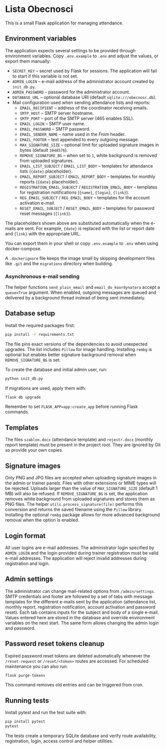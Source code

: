 # Lista Obecnosci

This is a small Flask application for managing attendance.

## Environment variables

The application expects several settings to be provided through environment variables.
Copy `.env.example` to `.env` and adjust the values, or export them manually:

- `SECRET_KEY` – secret used by Flask for sessions. The application will fail to start if this variable is not set.
- `ADMIN_LOGIN` – e-mail address of the administrator account created by `init_db.py`.
- `ADMIN_PASSWORD` – password for the administrator account.
- `DATABASE_URL` – optional database URI (default `sqlite:///obecnosc.db`).
- Mail configuration used when sending attendance lists and reports:
  - `EMAIL_RECIPIENT` – address of the coordinator receiving emails.
  - `SMTP_HOST` – SMTP server hostname.
  - `SMTP_PORT` – port of the SMTP server (465 enables SSL).
  - `EMAIL_LOGIN` – SMTP user name.
  - `EMAIL_PASSWORD` – SMTP password.
  - `EMAIL_SENDER_NAME` – name used in the *From* header.
  - `EMAIL_FOOTER` – text appended to every outgoing message.
  - `MAX_SIGNATURE_SIZE` – optional limit for uploaded signature images in bytes (default `1048576`).
  - `REMOVE_SIGNATURE_BG` – when set to `1`, white background is removed from uploaded signatures.
  - `EMAIL_LIST_SUBJECT` / `EMAIL_LIST_BODY` – templates for attendance lists (`{date}` placeholder).
  - `EMAIL_REPORT_SUBJECT` / `EMAIL_REPORT_BODY` – templates for monthly reports (`{date}` placeholder).
  - `REGISTRATION_EMAIL_SUBJECT` / `REGISTRATION_EMAIL_BODY` – templates for registration notifications (`{name}`, `{login}`, `{link}`).
  - `REG_EMAIL_SUBJECT` / `REG_EMAIL_BODY` – templates for the account activation e-mail.
  - `RESET_EMAIL_SUBJECT` / `RESET_EMAIL_BODY` – templates for password reset messages (`{link}`).

The placeholders shown above are substituted automatically when the e-mails are
sent. For example, `{date}` is replaced with the list or report date and `{link}`
with the appropriate URL.

You can export them in your shell or copy `.env.example` to `.env` when using docker-compose.

A `.dockerignore` file keeps the image small by skipping development files like `.git` and the `migrations` directory when building.

### Asynchronous e-mail sending

The helper functions `send_plain_email` and `email_do_koordynatora` accept a
`queue=True` argument. When enabled, outgoing messages are queued and delivered
by a background thread instead of being sent immediately.

## Database setup

Install the required packages first:

```bash
pip install -r requirements.txt
```
The file pins exact versions of the dependencies to avoid unexpected upgrades.
The list includes `Pillow` for image handling.  Installing `rembg` is optional
but enables better signature background removal when `REMOVE_SIGNATURE_BG` is
set.

To create the database and initial admin user, run:

```bash
python init_db.py
```

If migrations are used, apply them with:

```bash
flask db upgrade
```

Remember to set `FLASK_APP=app:create_app` before running Flask commands.

## Templates

The files `szablon.docx` (attendance template) and `rejestr.docx` (monthly report template) must be present in the project root. They are ignored by Git so provide your own copies.

## Signature images

Only PNG and JPG files are accepted when uploading signature images in the admin
or trainer panels. Files with other extensions or MIME types will be rejected.
Uploads larger than the value of `MAX_SIGNATURE_SIZE` (default 1 MB) will also be refused.
If `REMOVE_SIGNATURE_BG` is set, the application removes white background from
uploaded signatures and stores them as PNG files. The helper
`utils.process_signature(file)` performs this conversion and returns the saved
filename using the `Pillow` library. Installing the optional `rembg` package
allows for more advanced background removal when the option is enabled.

## Login format

All user logins are e-mail addresses. The administrator login specified by
`ADMIN_LOGIN` and the login provided during trainer registration must be valid
e-mail addresses. The application will reject invalid addresses during
registration and login.

## Admin settings

The administrator can change mail-related options from `/admin/settings`.
SMTP credentials and footer are followed by a set of tabs with message
templates for the different e-mails sent by the application (attendance list,
monthly report, registration notification, account activation and password
reset). Each tab contains inputs for the subject and body of a single e-mail.
Values entered here are stored in the database and override environment
variables on the next start.  The same form allows changing the admin login and
password.

## Password reset tokens cleanup

Expired password reset tokens are deleted automatically whenever the
`/reset-request` or `/reset/<token>` routes are accessed. For scheduled
maintenance you can also run:

```bash
flask purge-tokens
```

This command removes old entries and can be triggered from cron.

## Running tests

Install pytest and run the test suite with:

```bash
pip install pytest
pytest
```
The tests create a temporary SQLite database and verify route availability, registration, login, access control and helper utilities.
